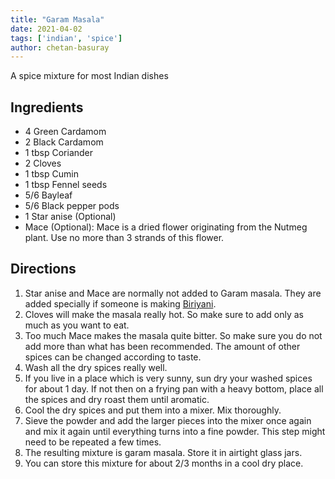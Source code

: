 ```yaml
---
title: "Garam Masala"
date: 2021-04-02
tags: ['indian', 'spice']
author: chetan-basuray
---
```


A spice mixture for most Indian dishes

## Ingredients

- 4 Green Cardamom
- 2 Black Cardamom
- 1 tbsp Coriander
- 2 Cloves
- 1 tbsp Cumin
- 1 tbsp Fennel seeds
- 5/6 Bayleaf
- 5/6 Black pepper pods
- 1 Star anise (Optional)
- Mace (Optional): Mace is a dried flower originating from the Nutmeg plant. Use no more than 3 strands of this flower.

## Directions

1. Star anise and Mace are normally not added to Garam masala. They are added specially if someone is making [Biriyani](/lamb-biriyani).
2. Cloves will make the masala really hot. So make sure to add only as much as you want to eat.
3. Too much Mace makes the masala quite bitter. So make sure you do not add more than what has been recommended. The amount of other spices can be changed according to taste.
4. Wash all the dry spices really well.
5. If you live in a place which is very sunny, sun dry your washed spices for about 1 day. If not then on a frying pan with a heavy bottom, place all the spices and dry roast them until aromatic.
6. Cool the dry spices and put them into a mixer. Mix thoroughly.
7. Sieve the powder and add the larger pieces into the mixer once again and mix it again until everything turns into a fine powder. This step might need to be repeated a few times.
8. The resulting mixture is garam masala. Store it in airtight glass jars.
9. You can store this mixture for about 2/3 months in a cool dry place.
